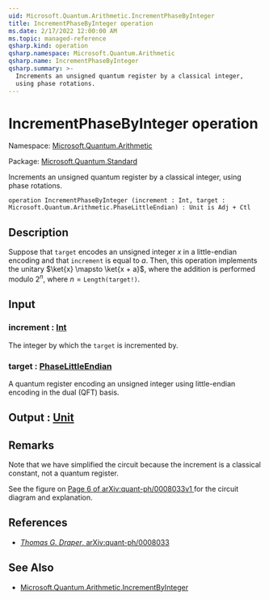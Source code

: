 ```yaml
---
uid: Microsoft.Quantum.Arithmetic.IncrementPhaseByInteger
title: IncrementPhaseByInteger operation
ms.date: 2/17/2022 12:00:00 AM
ms.topic: managed-reference
qsharp.kind: operation
qsharp.namespace: Microsoft.Quantum.Arithmetic
qsharp.name: IncrementPhaseByInteger
qsharp.summary: >-
  Increments an unsigned quantum register by a classical integer,
  using phase rotations.
---
```


# IncrementPhaseByInteger operation

Namespace: [Microsoft.Quantum.Arithmetic](xref:Microsoft.Quantum.Arithmetic)

Package: [Microsoft.Quantum.Standard](https://nuget.org/packages/Microsoft.Quantum.Standard)


Increments an unsigned quantum register by a classical integer,using phase rotations.

```qsharp
operation IncrementPhaseByInteger (increment : Int, target : Microsoft.Quantum.Arithmetic.PhaseLittleEndian) : Unit is Adj + Ctl
```


## Description

Suppose that `target` encodes an unsigned integer $x$ in a little-endianencoding and that `increment` is equal to $a$.Then, this operation implements the unitary $\ket{x} \mapsto \ket{x + a}$,where the addition is performedmodulo $2^n$, where $n = \texttt{Length(target!)}$.

## Input

### increment : [Int](xref:microsoft.quantum.qsharp.valueliterals#int-literals)

The integer by which the `target` is incremented by.


### target : [PhaseLittleEndian](xref:Microsoft.Quantum.Arithmetic.PhaseLittleEndian)

A quantum register encoding an unsigned integer using little-endianencoding in the dual (QFT) basis.



## Output : [Unit](xref:microsoft.quantum.qsharp.valueliterals#unit-literal)



## Remarks

Note that we have simplified the circuit because the increment is aclassical constant, not a quantum register.See the figure on[ Page 6 of arXiv:quant-ph/0008033v1 ](https://arxiv.org/pdf/quant-ph/0008033.pdf#page=6)for the circuit diagram and explanation.

## References

- [ *Thomas G. Draper*,  arXiv:quant-ph/0008033](https://arxiv.org/pdf/quant-ph/0008033v1.pdf)

## See Also

- [Microsoft.Quantum.Arithmetic.IncrementByInteger](xref:Microsoft.Quantum.Arithmetic.IncrementByInteger)
